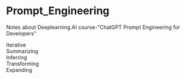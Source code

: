 # Prompt_Engineering
Notes about Deeplearning.AI course-"ChatGPT Prompt Engineering for Developers"

Iterative  
Summarizing  
Inferring  
Transforming  
Expanding  

